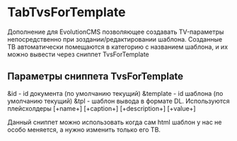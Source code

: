# TabTvsForTemplate
Дополнение для EvolutionCMS позволяющее создавать TV-параметры непосредственно при зоздании/редактировании шаблона.
Созданные ТВ автоматически помещаются в категорию с названием шаблона, и их можно вывести через сниппет TvsForTemplate

## Параметры сниппета TvsForTemplate
&id - id документа (по умолчанию текущий)
&template - id шаблона (по умолчанию текущий)
&tpl - шаблон вывода в формате DL. Используются плейсхолдеры [+name+] [+caption+] [+description+] [+value+]

Данный сниппет можно использовать когда сам html шаблон у нас не особо меняется, а нужно изменить только его ТВ.
